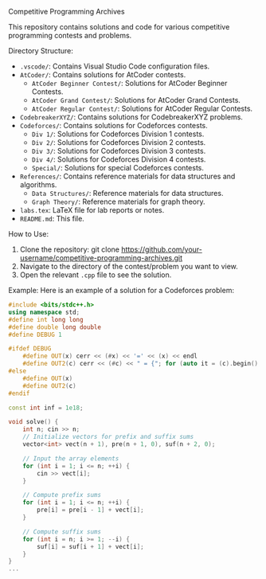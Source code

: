 Competitive Programming Archives

This repository contains solutions and code for various competitive programming contests and problems.

Directory Structure:
- `.vscode/`: Contains Visual Studio Code configuration files.
- `AtCoder/`: Contains solutions for AtCoder contests.
  - `AtCoder Beginner Contest/`: Solutions for AtCoder Beginner Contests.
  - `AtCoder Grand Contest/`: Solutions for AtCoder Grand Contests.
  - `AtCoder Regular Contest/`: Solutions for AtCoder Regular Contests.
- `CodebreakerXYZ/`: Contains solutions for CodebreakerXYZ problems.
- `Codeforces/`: Contains solutions for Codeforces contests.
  - `Div 1/`: Solutions for Codeforces Division 1 contests.
  - `Div 2/`: Solutions for Codeforces Division 2 contests.
  - `Div 3/`: Solutions for Codeforces Division 3 contests.
  - `Div 4/`: Solutions for Codeforces Division 4 contests.
  - `Special/`: Solutions for special Codeforces contests.
- `References/`: Contains reference materials for data structures and algorithms.
  - `Data Structures/`: Reference materials for data structures.
  - `Graph Theory/`: Reference materials for graph theory.
- `labs.tex`: LaTeX file for lab reports or notes.
- `README.md`: This file.

How to Use:
1. Clone the repository:
    git clone https://github.com/your-username/competitive-programming-archives.git
2. Navigate to the directory of the contest/problem you want to view.
3. Open the relevant `.cpp` file to see the solution.

Example:
Here is an example of a solution for a Codeforces problem:
```cpp
#include <bits/stdc++.h>
using namespace std;
#define int long long
#define double long double
#define DEBUG 1

#ifdef DEBUG
    #define OUT(x) cerr << (#x) << '=' << (x) << endl
    #define OUT2(c) cerr << (#c) << " = {"; for (auto it = (c).begin(); it != (c).end(); ++it) cerr << (it == (c).begin() ? "" : ", ") << *it; cerr << "}" << endl;
#else
    #define OUT(x)
    #define OUT2(c)
#endif

const int inf = 1e18;

void solve() {
    int n; cin >> n;
    // Initialize vectors for prefix and suffix sums
    vector<int> vect(n + 1), pre(n + 1, 0), suf(n + 2, 0);

    // Input the array elements
    for (int i = 1; i <= n; ++i) {
        cin >> vect[i];
    }

    // Compute prefix sums
    for (int i = 1; i <= n; ++i) {
        pre[i] = pre[i - 1] + vect[i];
    }

    // Compute suffix sums
    for (int i = n; i >= 1; --i) {
        suf[i] = suf[i + 1] + vect[i];
    }
}
...